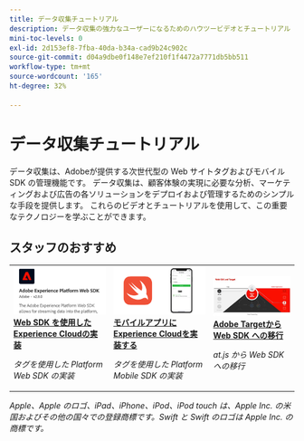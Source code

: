 ```yaml
---
title: データ収集チュートリアル
description: データ収集の強力なユーザーになるためのハウツービデオとチュートリアル
mini-toc-levels: 0
exl-id: 2d153ef8-7fba-40da-b34a-cad9b24c902c
source-git-commit: d04a9dbe0f148e7ef210f1f4472a7771db5bb511
workflow-type: tm+mt
source-wordcount: '165'
ht-degree: 32%

---
```


# データ収集チュートリアル

データ収集は、Adobeが提供する次世代型の Web サイトタグおよびモバイル SDK の管理機能です。 データ収集は、顧客体験の実現に必要な分析、マーケティングおよび広告の各ソリューションをデプロイおよび管理するためのシンプルな手段を提供します。 これらのビデオとチュートリアルを使用して、この重要なテクノロジーを学ぶことができます。

<div id="recs-overview-body-1"></div>
<div id="recs-overview-body-2"></div>
<div id="recs-overview-body-3"></div>
<div id="recs-overview-body-4"></div>
<div id="recs-overview-body-5"></div>
<div id="recs-overview-body-6"></div>

<div id="staff-picks-section">

## スタッフのおすすめ

<table>
<tr>
  <td>
    <a href="https://experienceleague.adobe.com/docs/platform-learn/implement-web-sdk/overview.html?lang=ja" target="_blank">
      <img alt="Web SDK を使用した Adobe Experience Cloud の実装" src="assets/thumb_websdk.png" />
    </a>
    <div>
      <a href="https://experienceleague.adobe.com/docs/platform-learn/implement-web-sdk/overview.html?lang=ja" target="_blank">
    <strong>Web SDK を使用したExperience Cloudの実装</strong>
    </a>
    </div>
    <p>
    <em>タグを使用した Platform Web SDK の実装</em>
    <p>
  </td>
  <td>
    <a href="https://experienceleague.adobe.com/docs/platform-learn/implement-mobile-sdk/overview.html?lang=ja" target="_blank">
      <img alt="モバイルアプリでの実装" src="assets/thumb_swift.png" />
    </a>
    <div>
      <a href="https://experienceleague.adobe.com/docs/platform-learn/implement-mobile-sdk/overview.html?lang=ja" target="_blank">
    <strong>モバイルアプリにExperience Cloudを実装する</strong>
    </a>
    </div>
    <p>
    <em>タグを使用した Platform Mobile SDK の実装</em>
    <p>
  </td>
  <td>
    <a href="https://experienceleague.adobe.com/docs/platform-learn/migrate-target-to-websdk/introduction.html?lang=ja" target="_blank">
      <img alt="Web SDK への Target の移行" src="assets/thumb_targetWebSdk.jpg" />
    </a>
    <div>
      <a href="https://experienceleague.adobe.com/docs/platform-learn/migrate-target-to-websdk/introduction.html?lang=ja" target="_blank">
    <strong>Adobe Targetから Web SDK への移行</strong>
    </a>
    </div>
    <p>
    <em>at.js から Web SDK への移行</em>
    <p>
  </td>
</tr>
</table>

</div>

*Apple、Apple のロゴ、iPad、iPhone、iPod、iPod touch は、Apple Inc. の米国およびその他の国々での登録商標です。Swift と Swift のロゴは Apple Inc. の商標です。*
